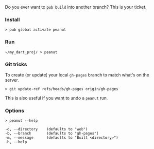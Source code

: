 Do you ever want to `pub build` into another branch? This is your ticket.

### Install

```
> pub global activate peanut
```

### Run

```
~/my_dart_proj/ > peanut
```

### Git tricks

To create (or update) your local `gh-pages` branch to match what's on the server.

```
> git update-ref refs/heads/gh-pages origin/gh-pages
```

This is also useful if you want to undo a `peanut` run.

### Options

```
> peanut --help
```


```
-d, --directory    (defaults to "web")
-b, --branch       (defaults to "gh-pages")
-m, --message      (defaults to "Built <directory>")
-h, --help
```
